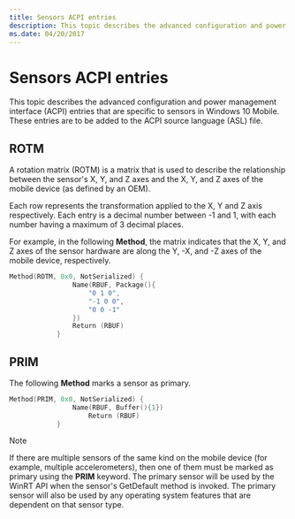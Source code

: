 ```yaml
---
title: Sensors ACPI entries
description: This topic describes the advanced configuration and power management interface (ACPI) entries that are specific to sensors in Windows 10.
ms.date: 04/20/2017
---
```


# Sensors ACPI entries


This topic describes the advanced configuration and power management interface (ACPI) entries that are specific to sensors in Windows 10 Mobile. These entries are to be added to the ACPI source language (ASL) file.

## ROTM


A rotation matrix (ROTM) is a matrix that is used to describe the relationship between the sensor's X, Y, and Z axes and the X, Y, and Z axes of the mobile device (as defined by an OEM).

Each row represents the transformation applied to the X, Y and Z axis respectively. Each entry is a decimal number between -1 and 1, with each number having a maximum of 3 decimal places.

For example, in the following **Method**, the matrix indicates that the X, Y, and Z axes of the sensor hardware are along the Y, -X, and -Z axes of the mobile device, respectively.

```cpp
Method(ROTM, 0x0, NotSerialized) {
                Name(RBUF, Package(){
                    "0 1 0",
                    "-1 0 0",
                    "0 0 -1"
                })
                Return (RBUF)
            }
```

## PRIM


The following **Method** marks a sensor as primary.

```cpp
Method(PRIM, 0x0, NotSerialized) {
                Name(RBUF, Buffer(){1})
                    Return (RBUF)
            }
```

>[!NOTE]
> If there are multiple sensors of the same kind on the mobile device (for example, multiple accelerometers), then one of them must be marked as primary using the **PRIM** keyword. The primary sensor will be used by the WinRT API when the sensor's GetDefault method is invoked. The primary sensor will also be used by any operating system features that are dependent on that sensor type.








